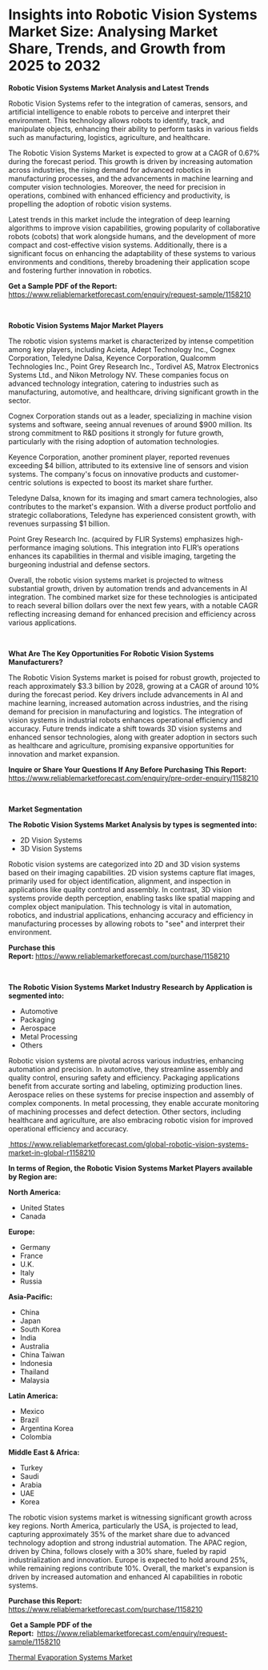 <p><h1>Insights into Robotic Vision Systems Market Size: Analysing Market Share, Trends, and Growth from 2025 to 2032</h1></p><p><strong>Robotic Vision Systems Market Analysis and Latest Trends</strong></p>
<p><p>Robotic Vision Systems refer to the integration of cameras, sensors, and artificial intelligence to enable robots to perceive and interpret their environment. This technology allows robots to identify, track, and manipulate objects, enhancing their ability to perform tasks in various fields such as manufacturing, logistics, agriculture, and healthcare. </p><p>The Robotic Vision Systems Market is expected to grow at a CAGR of 0.67% during the forecast period. This growth is driven by increasing automation across industries, the rising demand for advanced robotics in manufacturing processes, and the advancements in machine learning and computer vision technologies. Moreover, the need for precision in operations, combined with enhanced efficiency and productivity, is propelling the adoption of robotic vision systems.</p><p>Latest trends in this market include the integration of deep learning algorithms to improve vision capabilities, growing popularity of collaborative robots (cobots) that work alongside humans, and the development of more compact and cost-effective vision systems. Additionally, there is a significant focus on enhancing the adaptability of these systems to various environments and conditions, thereby broadening their application scope and fostering further innovation in robotics.</p></p>
<p><strong>Get a Sample PDF of the Report:&nbsp;</strong> <a href="https://www.reliablemarketforecast.com/enquiry/request-sample/1158210?utm_campaign=2439&utm_medium=2&utm_source=Github&utm_content=ia&utm_term=08042025&utm_id=robotic-vision-systems">https://www.reliablemarketforecast.com/enquiry/request-sample/1158210</a></p>
<p>&nbsp;</p>
<p><strong>Robotic Vision Systems Major Market Players</strong></p>
<p><p>The robotic vision systems market is characterized by intense competition among key players, including Acieta, Adept Technology Inc., Cognex Corporation, Teledyne Dalsa, Keyence Corporation, Qualcomm Technologies Inc., Point Grey Research Inc., Tordivel AS, Matrox Electronics Systems Ltd., and Nikon Metrology NV. These companies focus on advanced technology integration, catering to industries such as manufacturing, automotive, and healthcare, driving significant growth in the sector.</p><p>Cognex Corporation stands out as a leader, specializing in machine vision systems and software, seeing annual revenues of around $900 million. Its strong commitment to R&D positions it strongly for future growth, particularly with the rising adoption of automation technologies.</p><p>Keyence Corporation, another prominent player, reported revenues exceeding $4 billion, attributed to its extensive line of sensors and vision systems. The company's focus on innovative products and customer-centric solutions is expected to boost its market share further.</p><p>Teledyne Dalsa, known for its imaging and smart camera technologies, also contributes to the market's expansion. With a diverse product portfolio and strategic collaborations, Teledyne has experienced consistent growth, with revenues surpassing $1 billion.</p><p>Point Grey Research Inc. (acquired by FLIR Systems) emphasizes high-performance imaging solutions. This integration into FLIR’s operations enhances its capabilities in thermal and visible imaging, targeting the burgeoning industrial and defense sectors.</p><p>Overall, the robotic vision systems market is projected to witness substantial growth, driven by automation trends and advancements in AI integration. The combined market size for these technologies is anticipated to reach several billion dollars over the next few years, with a notable CAGR reflecting increasing demand for enhanced precision and efficiency across various applications.</p></p>
<p>&nbsp;</p>
<p><strong>What Are The Key Opportunities For Robotic Vision Systems Manufacturers?</strong></p>
<p><p>The Robotic Vision Systems market is poised for robust growth, projected to reach approximately $3.3 billion by 2028, growing at a CAGR of around 10% during the forecast period. Key drivers include advancements in AI and machine learning, increased automation across industries, and the rising demand for precision in manufacturing and logistics. The integration of vision systems in industrial robots enhances operational efficiency and accuracy. Future trends indicate a shift towards 3D vision systems and enhanced sensor technologies, along with greater adoption in sectors such as healthcare and agriculture, promising expansive opportunities for innovation and market expansion.</p></p>
<p><strong>Inquire or Share Your Questions If Any Before Purchasing This Report:</strong> <a href="https://www.reliablemarketforecast.com/enquiry/pre-order-enquiry/1158210?utm_campaign=2439&utm_medium=2&utm_source=Github&utm_content=ia&utm_term=08042025&utm_id=robotic-vision-systems">https://www.reliablemarketforecast.com/enquiry/pre-order-enquiry/1158210</a></p>
<p>&nbsp;</p>
<p><strong>Market Segmentation</strong></p>
<p><strong>The Robotic Vision Systems Market Analysis by types is segmented into:</strong></p>
<p><ul><li>2D Vision Systems</li><li>3D Vision Systems</li></ul></p>
<p><p>Robotic vision systems are categorized into 2D and 3D vision systems based on their imaging capabilities. 2D vision systems capture flat images, primarily used for object identification, alignment, and inspection in applications like quality control and assembly. In contrast, 3D vision systems provide depth perception, enabling tasks like spatial mapping and complex object manipulation. This technology is vital in automation, robotics, and industrial applications, enhancing accuracy and efficiency in manufacturing processes by allowing robots to "see" and interpret their environment.</p></p>
<p><strong>Purchase this Report:&nbsp;</strong><a href="https://www.reliablemarketforecast.com/purchase/1158210?utm_campaign=2439&utm_medium=2&utm_source=Github&utm_content=ia&utm_term=08042025&utm_id=robotic-vision-systems">https://www.reliablemarketforecast.com/purchase/1158210</a></p>
<p>&nbsp;</p>
<p><strong>The Robotic Vision Systems Market Industry Research by Application is segmented into:</strong></p>
<p><ul><li>Automotive</li><li>Packaging</li><li>Aerospace</li><li>Metal Processing</li><li>Others</li></ul></p>
<p><p>Robotic vision systems are pivotal across various industries, enhancing automation and precision. In automotive, they streamline assembly and quality control, ensuring safety and efficiency. Packaging applications benefit from accurate sorting and labeling, optimizing production lines. Aerospace relies on these systems for precise inspection and assembly of complex components. In metal processing, they enable accurate monitoring of machining processes and defect detection. Other sectors, including healthcare and agriculture, are also embracing robotic vision for improved operational efficiency and accuracy.</p></p>
<p><a href="https://www.reliablemarketforecast.com/global-robotic-vision-systems-market-in-global-r1158210?utm_campaign=2439&utm_medium=2&utm_source=Github&utm_content=ia&utm_term=08042025&utm_id=robotic-vision-systems">&nbsp;https://www.reliablemarketforecast.com/global-robotic-vision-systems-market-in-global-r1158210</a></p>
<p><strong>In terms of Region, the Robotic Vision Systems Market Players available by Region are:</strong></p>
<p>
    <p> <strong> North America: </strong>
        <ul>
            <li>United States</li>
            <li>Canada</li>
        </ul>
        </p> 
    <p> <strong> Europe: </strong>
        <ul>
            <li>Germany</li>
            <li>France</li>
            <li>U.K.</li>
            <li>Italy</li>
            <li>Russia</li>
        </ul>
        </p> 
    <p> <strong> Asia-Pacific: </strong>
        <ul>
            <li>China</li>
            <li>Japan</li>
            <li>South Korea</li>
            <li>India</li>
            <li>Australia</li>
            <li>China Taiwan</li>
            <li>Indonesia</li>
            <li>Thailand</li>
            <li>Malaysia</li>
        </ul>
        </p> 
    <p> <strong> Latin America: </strong>
        <ul>
            <li>Mexico</li>
            <li>Brazil</li>
            <li>Argentina Korea</li>
            <li>Colombia</li>
        </ul>
        </p> 
    <p> <strong> Middle East & Africa: </strong>
        <ul>
            <li>Turkey</li>
            <li>Saudi</li>
            <li>Arabia</li>
            <li>UAE</li>
            <li>Korea</li>
        </ul>
    </p>
    </p>
<p><p>The robotic vision systems market is witnessing significant growth across key regions. North America, particularly the USA, is projected to lead, capturing approximately 35% of the market share due to advanced technology adoption and strong industrial automation. The APAC region, driven by China, follows closely with a 30% share, fueled by rapid industrialization and innovation. Europe is expected to hold around 25%, while remaining regions contribute 10%. Overall, the market's expansion is driven by increased automation and enhanced AI capabilities in robotic systems.</p></p>
<p><strong>Purchase this Report: </strong><a href="https://www.reliablemarketforecast.com/purchase/1158210?utm_campaign=2439&utm_medium=2&utm_source=Github&utm_content=ia&utm_term=08042025&utm_id=robotic-vision-systems">https://www.reliablemarketforecast.com/purchase/1158210</a></p>
<p>&nbsp;<strong>Get a Sample PDF of the Report:&nbsp;&nbsp;</strong><a href="https://www.reliablemarketforecast.com/enquiry/request-sample/1158210?utm_campaign=2439&utm_medium=2&utm_source=Github&utm_content=ia&utm_term=08042025&utm_id=robotic-vision-systems">https://www.reliablemarketforecast.com/enquiry/request-sample/1158210</a></p>
<p><strong></strong></p>
<p><p><a href="https://github.com/mayabungard8092/Market-Research-Report-List-1/blob/main/thermal-evaporation-systems-market.md?utm_campaign=2439&utm_medium=2&utm_source=Github&utm_content=ia&utm_term=08042025&utm_id=robotic-vision-systems">Thermal Evaporation Systems Market</a></p></p>